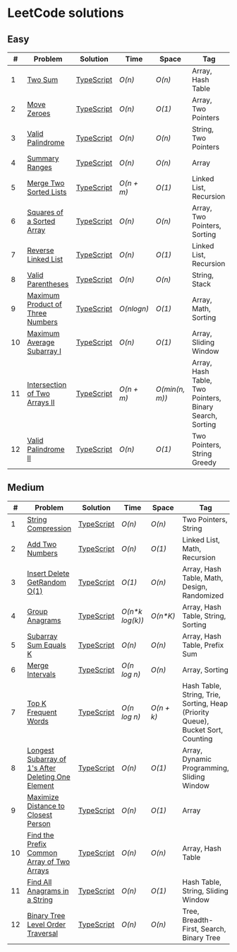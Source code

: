 # LeetCode solutions

## Easy

| #   | Problem                                                                                             | Solution                                                                                                            | Time       | Space          | Tag                                                     |
| --- | --------------------------------------------------------------------------------------------------- | ------------------------------------------------------------------------------------------------------------------- | ---------- | -------------- | ------------------------------------------------------- |
| 1   | [Two Sum](https://leetcode.com/problems/two-sum/)                                                   | [TypeScript](https://github.com/sandrig/leetcode/blob/master/typescript/src/twoSum/README.md)                       | _O(n)_     | _O(n)_         | Array, Hash Table                                       |
| 2   | [Move Zeroes](https://leetcode.com/problems/move-zeroes/)                                           | [TypeScript](https://github.com/sandrig/leetcode/blob/master/typescript/src/moveZeroes/README.md)                   | _O(n)_     | _O(1)_         | Array, Two Pointers                                     |
| 3   | [Valid Palindrome](https://leetcode.com/problems/valid-palindrome/)                                 | [TypeScript](https://github.com/sandrig/leetcode/blob/master/typescript/src/validPalindrome/README.md)              | _O(n)_     | _O(n)_         | String, Two Pointers                                    |
| 4   | [Summary Ranges](https://leetcode.com/problems/summary-ranges/)                                     | [TypeScript](https://github.com/sandrig/leetcode/blob/master/typescript/src/summaryRanges/README.md)                | _O(n)_     | _O(n)_         | Array                                                   |
| 5   | [Merge Two Sorted Lists](https://leetcode.com/problems/merge-two-sorted-lists/)                     | [TypeScript](https://github.com/sandrig/leetcode/blob/master/typescript/src/mergeTwoSortedLists/README.md)          | _O(n + m)_ | _O(1)_         | Linked List, Recursion                                  |
| 6   | [Squares of a Sorted Array](https://leetcode.com/problems/squares-of-a-sorted-array/)               | [TypeScript](https://github.com/sandrig/leetcode/blob/master/typescript/src/squaresOfaSortedArray/README.md)        | _O(n)_     | _O(n)_         | Array, Two Pointers, Sorting                            |
| 7   | [Reverse Linked List](https://leetcode.com/problems/reverse-linked-list/)                           | [TypeScript](https://github.com/sandrig/leetcode/blob/master/typescript/src/reverseLinkedList/README.md)            | _O(n)_     | _O(1)_         | Linked List, Recursion                                  |
| 8   | [Valid Parentheses](https://leetcode.com/problems/valid-parentheses/)                               | [TypeScript](https://github.com/sandrig/leetcode/blob/master/typescript/src/validParentheses/README.md)             | _O(n)_     | _O(n)_         | String, Stack                                           |
| 9   | [Maximum Product of Three Numbers](https://leetcode.com/problems/maximum-product-of-three-numbers/) | [TypeScript](https://github.com/sandrig/leetcode/blob/master/typescript/src/maximumProductofThreeNumbers/README.md) | _O(nlogn)_ | _O(1)_         | Array, Math, Sorting                                    |
| 10  | [Maximum Average Subarray I](https://leetcode.com/problems/maximum-average-subarray-i/)             | [TypeScript](https://github.com/sandrig/leetcode/blob/master/typescript/src/maximumAverageSubarrayI/README.md)      | _O(n)_     | _O(1)_         | Array, Sliding Window                                   |
| 11  | [Intersection of Two Arrays II](https://leetcode.com/problems/intersection-of-two-arrays-ii/)       | [TypeScript](https://github.com/sandrig/leetcode/blob/master/typescript/src/intersectionOfTwoArraysII/README.md)    | _O(n + m)_ | _O(min(n, m))_ | Array, Hash Table, Two Pointers, Binary Search, Sorting |
| 12  | [Valid Palindrome II](https://leetcode.com/problems/valid-palindrome-ii/)                           | [TypeScript](https://github.com/sandrig/leetcode/blob/master/typescript/src/validPalindromeII/README.md)            | _O(n)_     | _O(1)_         | Two Pointers, String Greedy                             |

## Medium

| #   | Problem                                                                                                                                | Solution                                                                                                                          | Time             | Space      | Tag                                                                             |
| --- | -------------------------------------------------------------------------------------------------------------------------------------- | --------------------------------------------------------------------------------------------------------------------------------- | ---------------- | ---------- | ------------------------------------------------------------------------------- |
| 1   | [String Compression](https://leetcode.com/problems/string-compression/)                                                                | [TypeScript](https://github.com/sandrig/leetcode/blob/master/typescript/src/stringCompression/README.md)                          | _O(n)_           | _O(n)_     | Two Pointers, String                                                            |
| 2   | [Add Two Numbers](https://leetcode.com/problems/add-two-numbers/)                                                                      | [TypeScript](https://github.com/sandrig/leetcode/blob/master/typescript/src/addTwoNumbers/README.md)                              | _O(n)_           | _O(1)_     | Linked List, Math, Recursion                                                    |
| 3   | [Insert Delete GetRandom O(1)](https://leetcode.com/problems/insert-delete-getrandom-o1/)                                              | [TypeScript](https://github.com/sandrig/leetcode/blob/master/typescript/src/insertDeleteGetRandom/README.md)                      | _O(1)_           | _O(n)_     | Array, Hash Table, Math, Design, Randomized                                     |
| 4   | [Group Anagrams](https://leetcode.com/problems/group-anagrams/)                                                                        | [TypeScript](https://github.com/sandrig/leetcode/blob/master/typescript/src/groupAnagrams/README.md)                              | _O(n\*k log(k))_ | _O(n\*K)_  | Array, Hash Table, String, Sorting                                              |
| 5   | [Subarray Sum Equals K](https://leetcode.com/problems/subarray-sum-equals-k/)                                                          | [TypeScript](https://github.com/sandrig/leetcode/blob/master/typescript/src/subarraySumEqualsK/README.md)                         | _O(n)_           | _O(n)_     | Array, Hash Table, Prefix Sum                                                   |
| 6   | [Merge Intervals](https://leetcode.com/problems/merge-intervals/)                                                                      | [TypeScript](https://github.com/sandrig/leetcode/blob/master/typescript/src/mergeIntervals/README.md)                             | _O(n log n)_     | _O(n)_     | Array, Sorting                                                                  |
| 7   | [Top K Frequent Words](https://leetcode.com/problems/top-k-frequent-words/)                                                            | [TypeScript](https://github.com/sandrig/leetcode/blob/master/typescript/src/topkFrequentWords/README.md)                          | _O(n log n)_     | _O(n + k)_ | Hash Table, String, Trie, Sorting, Heap (Priority Queue), Bucket Sort, Counting |
| 8   | [Longest Subarray of 1's After Deleting One Element](https://leetcode.com/problems/longest-subarray-of-1s-after-deleting-one-element/) | [TypeScript](https://github.com/sandrig/leetcode/blob/master/typescript/src/longestSubarrayof1sAfterDeletingOneElement/README.md) | _O(n)_           | _O(1)_     | Array, Dynamic Programming, Sliding Window                                      |
| 9   | [Maximize Distance to Closest Person](https://leetcode.com/problems/maximize-distance-to-closest-person/)                              | [TypeScript](https://github.com/sandrig/leetcode/blob/master/typescript/src/maximizeDistanceToClosestPerson/README.md)            | _O(n)_           | _O(1)_     | Array                                                                           |
| 10  | [Find the Prefix Common Array of Two Arrays](https://leetcode.com/problems/find-the-prefix-common-array-of-two-arrays/)                | [TypeScript](https://github.com/sandrig/leetcode/blob/master/typescript/src/findThePrefixCommonArrayOfTwoArrays/README.md)        | _O(n)_           | _O(n)_     | Array, Hash Table                                                               |
| 11  | [Find All Anagrams in a String](https://leetcode.com/problems/find-all-anagrams-in-a-string/)                                          | [TypeScript](https://github.com/sandrig/leetcode/blob/master/typescript/src/findAllAnagramsInaString/README.md)                   | _O(n)_           | _O(1)_     | Hash Table, String, Sliding Window                                              |
| 12  | [Binary Tree Level Order Traversal](https://leetcode.com/problems/binary-tree-level-order-traversal/)                                  | [TypeScript](https://github.com/sandrig/leetcode/blob/master/typescript/src/binaryTreeLevelOrderTraversal/README.md)              | _O(n)_           | _O(n)_     | Tree, Breadth-First, Search, Binary Tree                                        |
